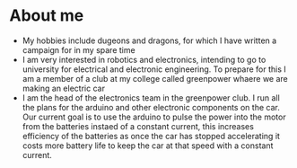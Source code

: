 # About me
<ul>
<li>My hobbies include dugeons and dragons, for which I have written a campaign for in my spare time</li>
<li>I am very interested in robotics and electronics, intending to go to university for electrical and electronic engineering. To prepare for this I am a member of a club at my college called greenpower whaere we are making an electric car</li>
<li>I am the head of the electronics team in the greenpower club. I run all the plans for the arduino and other electronic components on the car. Our current goal is to use the arduino to pulse the power into the motor from the batteries instaed of a constant current, this increases efficiency of the batteries as once the car has stopped accelerating it costs more battery life to keep the car at that speed with a constant current.</li>
</ul>
